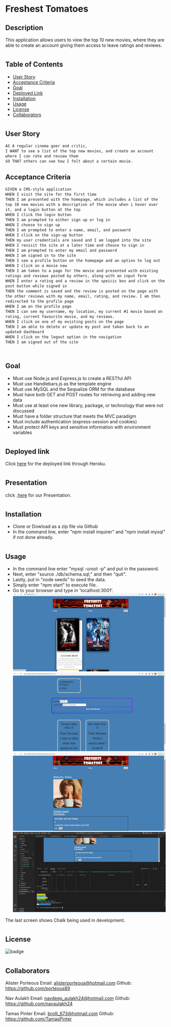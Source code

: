 # Freshest Tomatoes

## Description
This application allows users to view the top 10 new movies, where they are able to create an account giving them access to leave ratings and reviews. 
#
## Table of Contents
* [User Story](#user-story)
* [Acceptance Criteria](#acceptance-criteria)
* [Goal](#goal)
* [Deployed Link](#deployed-link)
* [Installation](#installation)
* [Usage](#usage)
* [License](#license)
* [Collaborators](#collaborators)
#

## User Story
```mb
AS A regular cinema goer and critic,
I WANT to see a list of the top new movies, and create an account where I can rate and review them
SO THAT others can see how I felt about a certain movie.
```
## Acceptance Criteria
```mb
GIVEN a CMS-style application
WHEN I visit the site for the first time
THEN I am presented with the homepage, which includes a list of the top 10 new movies with a description of the movie when i hover over it, and a login button at the top
WHEN I click the login button
THEN I am prompted to either sign up or log in
WHEN I choose to sign up
THEN I am prompted to enter a name, email, and password
WHEN I click on the sign-up button
THEN my user credentials are saved and I am logged into the site
WHEN I revisit the site at a later time and choose to sign in
THEN I am prompted to enter my email and password
WHEN I am signed in to the site
THEN I see a profile button on the homepage and an option to log out
WHEN I click on a movie now
THEN I am taken to a page for the movie and presented with existing ratings and reviews posted by others, along with an input form
WHEN I enter a rating and a review in the speicic box and click on the post button while signed in
THEN the comment is saved and the review is posted on the page with the other reviews with my name, email, rating, and review. I am then redirected to the profile page
WHEN I am on the profile page
THEN I can see my username, my location, my current #1 movie based on rating, current favourite movie, and my reviews.
WHEN I click on one of my existing posts on the page
THEN I am able to delete or update my post and taken back to an updated dashboard
WHEN I click on the logout option in the navigation
THEN I am signed out of the site


```
#
## Goal
- Must use Node.js and Express.js to create a RESTful API
- Must use Handlebars.js as the template engine
- Must use MySQL and the Sequalize ORM for the database
- Must have both GET and POST routes for retrieving and adding new data
- Must use at least one new library, package, or technology that were not discussed
- Must have a folder structure that meets the MVC paradigm
- Must include authentication (express-session and cookies)
- Must protect API keys and sensitive information with environment variables
#
## Deployed link 
Click [here](https://project-2-fresh-tomatoes.herokuapp.com/) for the deployed link through Heroku.
#
## Presentation
click .[here](https://docs.google.com/presentation/d/1KA0yLQmZFV984IVncTodaIq3ErpneIYB6p7PQzqNyWU/edit?usp=sharing) for our Presentation.
#
## Installation
- Clone or Dowload as a zip file via Github
- In the command line, enter "npm install inquirer" and "npm install mysql" if not done already.
#
## Usage
- In the command line enter "mysql -uroot -p" and put in the password.
- Next, enter "source ./db/schema.sql;" and then "quit".
- Lastly, put in "node seeds" to seed the data.
- Simply enter "npm start" to execute file.
- Go to your browser and type in 'localhost:3001'.
![screenshot](./public/assets/screen1.png)
![screenshot](./public/assets/screen2.png)
![screenshot](./public/assets/screen3.png)
![screenshot](./public/assets/screen4.png)

The last screen shows Chalk being used in development.

#
## License 
![badge](https://img.shields.io/badge/license-MIT-orange) 
#

## Collaborators
Alister Porteous Email: alisterporteous@hotmail.com
Github: https://github.com/porteous89

Nav Aulakh Email: navdeep_aulakh24@hotmail.com
Github: https://github.com/navaulakh24

Tamas Pinter Email: brolli_673@hotmail.com
Github: https://github.com/TamasPinter
